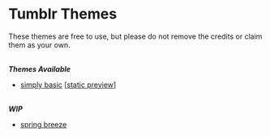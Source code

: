 # Tumblr Themes

<p>These themes are free to use, but please do not remove the credits or claim them as your own.</p>
<br>
<i><b> Themes Available </b></i>
<ul>
  <li><a href = "https://raw.githubusercontent.com/nicoleang09/tumblr-themes/master/simply%20basic?token=AOM6KVOCHT2DKNZPFPA5VYC7F7FSC">simply basic</a> [<a href = "https://resourcestbh.tumblr.com/simply-basic" target = "_BLANK">static preview</a>]</li>
</ul>
<br>
<i><b> WIP </b></i>
<ul>
  <li><a href = "https://raw.githubusercontent.com/nicoleang09/tumblr-themes/master/spring%20breeze?token=AOM6KVLWG65DVMMMII73RJC7LMXC6">spring breeze</a></li>
  
